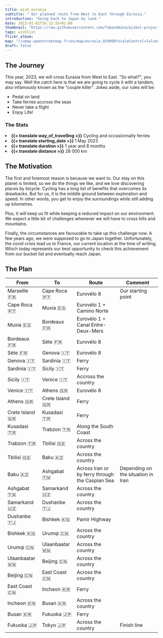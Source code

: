 ```yaml
---
title: wish_eurasia
subtitle: " Our planned route from West to East through Eurasia."
introduction: "Going back to Japan by land."
date: 2023-01-01T16:12:33+01:00
thumbnail: "https://raw.githubusercontent.com/fabandmina/piskel-projects/main/fabandmina/render/fabandmina_eurasia_map.jpg"
tags: wishlist
flickr_album:
map: "//umap.openstreetmap.fr/en/map/eurasia_859999?scaleControl=false&miniMap=false&scrollWheelZoom=false&zoomControl=true&allowEdit=false&moreControl=false&searchControl=null&tilelayersControl=null&embedControl=null&datalayersControl=true&onLoadPanel=undefined&captionBar=false"
draft: false 
---
```


## The Journey
This year, 2023, we will cross Eurasia from West to East.
"So what?", you may say. Well the catch here is that we are going to cycle it with a tandem, also infamously known as the "couple killer".
Jokes aside, our rules will be:
- Pedal on land
- Take ferries accross the seas
- Never take a flight
- Enjoy Life!

### The Stats
<li><b>{{< translate way_of_travelling >}}</b> Cycling and occasionnally ferries</li>
<li><b>{{< translate starting_date >}} </b>1 May 2023</li> 
<li><b>{{< translate duration >}}</b> 1 year and 8 months</li>
<li><b>{{< translate distance >}}</b> 28 000 km</li>

## The Motivation
The first and foremost reason is because we want to.
Our stay on this planet is limited, so we do the things we like, and we love discovering places by bicycle.
Cycling has a long list of benefits that overcomes its drawbacks.
But for us, it is the middle ground between exploration and speed. In other words, you get to enjoy the surroundings while still adding up kilometres.

Plus, it will keep us fit while keeping a reduced impact on our environment. We expect a little bit of challenges whenever we will have to cross hills and mountains.

Finally, the circumstances are favourable to take up this challenge now. A few years ago, we were supposed to go to Japan together. 
Unfortunately, the covid crisis lead us to France, our current location at the time of writing.
Which today represents our best opportunity to check this achievement from our bucket list and eventually reach Japan.

## The Plan
|   From  |   To     |   Route   |   Comment  |
|-------------|-------------|--------------|------------|
|   Marseille <label title="{{< translate France >}}">🇫🇷</label>      |   Cape Roca <label title="{{< translate Portugal >}}">🇵🇹</label>    |   Eurovélo 8   |   Our starting point  |
|   Cape Roca <label title="{{< translate Portugal >}}">🇵🇹</label>    |   Muxia <label title="{{< translate Spain >}}">🇪🇸</label>           |   Eurovélo 1 + Camino Norte   |     |
|   Muxia <label title="{{< translate Spain >}}">🇪🇸</label>           |   Bordeaux <label title="{{< translate France >}}">🇫🇷</label>       |   Eurovélo 1 + Canal Entre-Deux-Mers   |     |
|   Bordeaux <label title="{{< translate France >}}">🇫🇷</label>       |   Sète  <label title="{{< translate France >}}">🇫🇷</label>          |   Eurovélo 8   |     |
|   Sète  <label title="{{< translate France >}}">🇫🇷</label>          |   Genova  <label title="{{< translate Italy >}}">🇮🇹</label>         |   Eurovélo 8   |     |
|   Genova  <label title="{{< translate Italy >}}">🇮🇹</label>         |   Sardinia  <label title="{{< translate Italy >}}">🇮🇹</label>       |   Ferry  |     |
|   Sardinia  <label title="{{< translate Italy >}}">🇮🇹</label>       |   Sicily <label title="{{< translate Italy >}}">🇮🇹</label>          |   Ferry   |     |
|   Sicily <label title="{{< translate Italy >}}">🇮🇹</label>          |   Venice <label title="{{< translate Italy >}}">🇮🇹</label>          |   Accross the country   |     |
|   Venice <label title="{{< translate Italy >}}">🇮🇹</label>          |   Athens <label title="{{< translate Greece >}}">🇬🇷</label>         |   Eurovélo 8   |     |
|   Athens <label title="{{< translate Greece >}}">🇬🇷</label>         |   Crete Island <label title="{{< translate Greece >}}">🇬🇷</label>   |   Ferry  |     |
|   Crete Island <label title="{{< translate Greece >}}">🇬🇷</label>   |   Kusadasi <label title="{{< translate Turkey >}}">🇹🇷</label>       |   Ferry  |    |
|   Kusadasi <label title="{{< translate Turkey >}}">🇹🇷</label>       |   Trabzon <label title="{{< translate Turkey >}}">🇹🇷</label>        |   Along the South Coast  |    |
|   Trabzon <label title="{{< translate Turkey >}}">🇹🇷</label>        |   Tbilisi <label title="{{< translate Georgia >}}">🇬🇪</label>       |   Across the country  |     |
|   Tbilisi <label title="{{< translate Georgia >}}">🇬🇪</label>       |   Baku <label title="{{< translate Azerbaijan >}}">🇦🇿</label>       |   Across the country  |     |
|   Baku <label title="{{< translate Azerbaijan >}}">🇦🇿</label>       |   Ashgabat <label title="{{< translate Turkmenistan >}}">🇹🇲</label> |   Across Iran or by ferry through the Caspian Sea  |  Depending on the situation in Iran   |
|   Ashgabat <label title="{{< translate Turkmenistan >}}">🇹🇲</label> |   Samarkand <label title="{{< translate Uzbekistan >}}">🇺🇿</label>  |   Across the country  |     |
|   Samarkand <label title="{{< translate Uzbekistan >}}">🇺🇿</label>  |   Dushanbe <label title="{{< translate Tajikistan >}}">🇹🇯</label>   |   Across the country  |     |
|   Dushanbe <label title="{{< translate Tajikistan >}}">🇹🇯</label>   |   Bishkek <label title="{{< translate Kyrgyzstan >}}">🇰🇬</label>    |   Pamir Highway  |     |
|   Bishkek <label title="{{< translate Kyrgyzstan >}}">🇰🇬</label>    |   Urumqi <label title="{{< translate China >}}">🇨🇳</label>          |   Across the country  |     |
|   Urumqi <label title="{{< translate China >}}">🇨🇳</label>          |   Ulaanbaatar <label title="{{< translate Mongolia >}}">🇲🇳</label>  |   Across the country  |     |
|   Ulaanbaatar <label title="{{< translate Mongolia >}}">🇲🇳</label>  |   Beijing <label title="{{< translate China >}}">🇨🇳</label>         |   Across the country  |     |
|   Beijing <label title="{{< translate China >}}">🇨🇳</label>         |   East Coast <label title="{{< translate China >}}">🇨🇳</label>      |   Across the country  |     |
|   East Coast <label title="{{< translate China >}}">🇨🇳</label>      |   Incheon <label title="{{< translate South Korea >}}">🇰🇷</label>   |   Ferry  |     |
|   Incheon <label title="{{< translate South Korea >}}">🇰🇷</label>   |   Busan <label title="{{< translate South Korea >}}">🇰🇷</label>     |   Across the country  |     |
|   Busan <label title="{{< translate South Korea >}}">🇰🇷</label>     |   Fukuoka <label title="{{< translate Japan >}}">🇯🇵</label>         |   Ferry  |     |
|   Fukuoka <label title="{{< translate Japan >}}">🇯🇵</label>         |   Tokyo <label title="{{< translate Japan >}}">🇯🇵</label>           |   Across the country  |  Finish line   |


